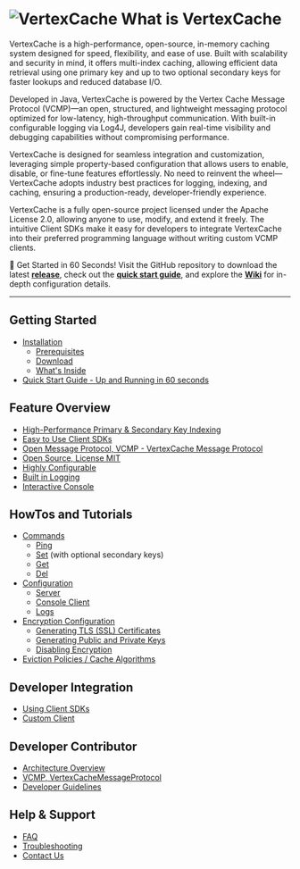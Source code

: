 <!--
  Title: VertexCache
  Description: VertexCache is a straightforward in-memory caching system designed with a strong emphasis on security. It supports a range of algorithms and offers multi-index caching capabilities, allowing for efficient data retrieval using one primary key and two secondary keys. 
 
  Author: jasonlam604
  -->
<meta name='keywords' content='in-memory cache, caching, java, data structure, database'>

# ![VertexCache](https://github.com/jasonlam604/VertexCache/blob/main/etc/assets/vertexcache-logo-32x32.png) What is VertexCache
VertexCache is a high-performance, open-source, in-memory caching system designed for speed, flexibility, and ease of use. Built with scalability and security in mind, it offers multi-index caching, allowing efficient data retrieval using one primary key and up to two optional secondary keys for faster lookups and reduced database I/O.

Developed in Java, VertexCache is powered by the Vertex Cache Message Protocol (VCMP)—an open, structured, and lightweight messaging protocol optimized for low-latency, high-throughput communication. With built-in configurable logging via Log4J, developers gain real-time visibility and debugging capabilities without compromising performance.

VertexCache is designed for seamless integration and customization, leveraging simple property-based configuration that allows users to enable, disable, or fine-tune features effortlessly. No need to reinvent the wheel—VertexCache adopts industry best practices for logging, indexing, and caching, ensuring a production-ready, developer-friendly experience.

VertexCache is a fully open-source project licensed under the Apache License 2.0, allowing anyone to use, modify, and extend it freely. The intuitive Client SDKs make it easy for developers to integrate VertexCache into their preferred programming language without writing custom VCMP clients.

🚀 Get Started in 60 Seconds!
Visit the GitHub repository to download the latest **[release](https://github.com/jasonlam604/VertexCache/releases)**, check out the **[quick start guide](https://github.com/jasonlam604/VertexCache/wiki/Quick-Start-Guide)**, and explore the **[Wiki](https://github.com/jasonlam604/VertexCache/wiki)** for in-depth configuration details.


---
   
## Getting Started
- [Installation](https://github.com/vertexcache/VertexCache/wiki/Installation)
  - [Prerequisites](https://github.com/vertexcache/VertexCache/wiki/Installation#Prerequisites)
  - [Download](https://github.com/vertexcache/VertexCache/wiki/Installation#Download)
  - [What's Inside](https://github.com/vertexcache/VertexCache/wiki/Installation#Whats-Inside)
- [Quick Start Guide - Up and Running in 60 seconds](https://github.com/vertexcache/VertexCache/wiki/Quick-Start-Guide)

## Feature Overview
- [High-Performance Primary & Secondary Key Indexing](https://github.com/vertexcache/VertexCache/wiki/High-Performance-Primary-&-Secondary-Key-Indexing)
- [Easy to Use Client SDKs](https://github.com/vertexcache/VertexCache/wiki/Easy-to-Use-Client-SDKs)
- [Open Message Protocol, VCMP - VertexCache Message Protocol](https://github.com/vertexcache/VertexCache/wiki/Open-Message-Protocol,-VCMP)
- [Open Source, License MIT](https://github.com/vertexcache/VertexCache/wiki/Open-Source)
- [Highly Configurable](https://github.com/vertexcache/VertexCache/wiki/Highly-Configurable)
- [Built in Logging](https://github.com/vertexcache/VertexCache/wiki/Built-in-Logging)
- [Interactive Console](https://github.com/vertexcache/VertexCache/wiki/Interactive-Console)

## HowTos and Tutorials
- [Commands](https://github.com/vertexcache/VertexCache/wiki/Commands)
  - [Ping](https://github.com/vertexcache/VertexCache/wiki/Commands#Ping)
  - [Set](https://github.com/vertexcache/VertexCache/wiki/Commands#Set) (with optional secondary keys)
  - [Get](https://github.com/vertexcache/VertexCache/wiki/Commands#Get)
  - [Del](https://github.com/vertexcache/VertexCache/wiki/Commands#Del) 
- [Configuration](https://github.com/vertexcache/VertexCache/wiki/Configuration)
  - [Server](https://github.com/vertexcache/VertexCache/wiki/Configuration#Server)
  - [Console Client](https://github.com/vertexcache/VertexCache/wiki/Configuration#Console-Client)
  - [Logs](https://github.com/vertexcache/VertexCache/wiki/Configuration#Logs)
- [Encryption Configuration](https://github.com/vertexcache/VertexCache/wiki/Encryption-Configuration)
  - [Generating TLS (SSL) Certificates](https://github.com/vertexcache/VertexCache/wiki/Generating-TLS-(SSL)-Certificates)
  - [Generating Public and Private Keys](https://github.com/vertexcache/VertexCache/wiki/Generating-Public-and-Private-Keys)
  - [Disabling Encryption](https://github.com/vertexcache/VertexCache/wiki/Encryption-Configuration#Disabling-Encryption)
- [Eviction Policies / Cache Algorithms](https://github.com/vertexcache/VertexCache/wiki/Eviction-Policies-Cache-Algorithms)

## Developer Integration
- [Using Client SDKs](Using-Client-SDKs)
- [Custom Client](Using-Custom-Client)

## Developer Contributor
- [Architecture Overview](Architecture-Overview)
- [VCMP, VertexCacheMessageProtocol](https://github.com/vertexcache/VertexCache/wiki/Open-Message-Protocol,-VCMP)
- [Developer Guidelines](Developer-Guidelines)

## Help & Support
- [FAQ](FAQ)
- [Troubleshooting](Troubleshooting)
- [Contact Us](Contact)
